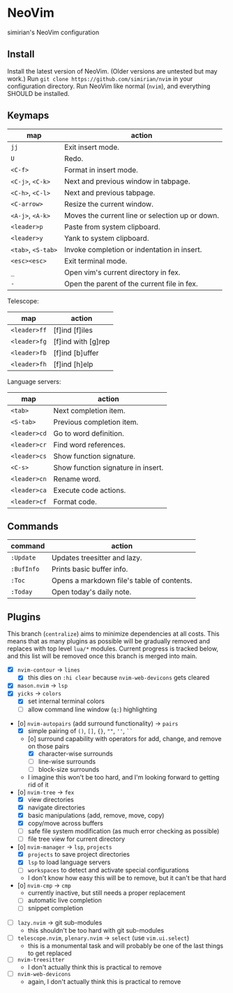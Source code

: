 # NeoVim

simirian's NeoVim configuration

## Install

Install the latest version of NeoVim. (Older versions are untested but may
work.) Run `git clone https://github.com/simirian/nvim` in your configuration
directory. Run NeoVim like normal (`nvim`), and everything SHOULD be installed.

## Keymaps

| map                | action                                          |
| ------------------ | ----------------------------------------------- |
| `jj`               | Exit insert mode.                               |
| `U`                | Redo.                                           |
| `<C-f>`            | Format in insert mode.                          |
| `<C-j>`, `<C-k>`   | Next and previous window in tabpage.            |
| `<C-h>`, `<C-l>`   | Next and previous tabpage.                      |
| `<C-arrow>`        | Resize the current window.                      |
| `<A-j>`, `<A-k>`   | Moves the current line or selection up or down. |
| `<leader>p`        | Paste from system clipboard.                    |
| `<leader>y`        | Yank to system clipboard.                       |
| `<tab>`, `<S-tab>` | Invoke completion or indentation in insert.     |
| `<esc><esc>`       | Exit terminal mode.                             |
| `_`                | Open vim's current directory in fex.            |
| `-`                | Open the parent of the current file in fex.     |

Telescope:

| map          | action                 |
| ------------ | ---------------------- |
| `<leader>ff` | \[f\]ind \[f\]iles     |
| `<leader>fg` | \[f\]ind with \[g\]rep |
| `<leader>fb` | \[f\]ind \[b\]uffer    |
| `<leader>fh` | \[f\]ind \[h\]elp      |

Language servers:

| map          | action                             |
| ------------ | ---------------------------------- |
| `<tab>`      | Next completion item.              |
| `<S-tab>`    | Previous completion item.          |
| `<leader>cd` | Go to word definition.             |
| `<leader>cr` | Find word references.              |
| `<leader>cs` | Show function signature.           |
| `<C-s>`      | Show function signature in insert. |
| `<leader>cn` | Rename word.                       |
| `<leader>ca` | Execute code actions.              |
| `<leader>cf` | Format code.                       |

## Commands

| command     | action                                     |
| ----------- | ------------------------------------------ |
| `:Update`   | Updates treesitter and lazy.               |
| `:BufInfo`  | Prints basic buffer info.                  |
| `:Toc`      | Opens a markdown file's table of contents. |
| `:Today`    | Open today's daily note.                   |

## Plugins

This branch (`centralize`) aims to minimize dependencies at all costs. This
means that as many plugins as possible will be gradually removed and replaces
with top level `lua/*` modules. Current progress is tracked below, and this list
will be removed once this branch is merged into main.

- [x] `nvim-contour` -> `lines`
    - [x] this dies on `:hi clear` because `nvim-web-devicons` gets cleared
- [x] `mason.nvim` -> `lsp`
- [x] `yicks` -> `colors`
    - [x] set internal terminal colors
    - [ ] allow command line window (`q:`) highlighting
- [o] `nvim-autopairs` (add surround functionality) -> `pairs`
    - [x] simple pairing of `()`, `[]`, `{}`, `""`, `''`, ` `` `
    - [o] surround capability with operators for add, change, and remove on
      those pairs
        - [x] character-wise surrounds
        - [ ] line-wise surrounds
        - [ ] block-size surrounds
    - I imagine this won't be too hard, and I'm looking forward to getting rid
      of it
- [o] `nvim-tree` -> `fex`
    - [x] view directories
    - [x] navigate directories
    - [x] basic manipulations (add, remove, move, copy)
    - [x] copy/move across buffers
    - [ ] safe file system modification (as much error checking as possible)
    - [ ] file tree view for current directory
- [o] `nvim-manager` -> `lsp`, `projects`
    - [x] `projects` to save project directories
    - [x] `lsp` to load language servers
    - [ ] `workspaces` to detect and activate special configurations
    - I don't know how easy this will be to remove, but it can't be that hard
- [o] `nvim-cmp` -> `cmp`
    - currently inactive, but still needs a proper replacement
    - [ ] automatic live completion
    - [ ] snippet completion
- [ ] `lazy.nvim` -> git sub-modules
    - this shouldn't be too hard with git sub-modules
- [ ] `telescope.nvim`, `plenary.nvim` -> `select` (use `vim.ui.select`)
    - this is a monumental task and will probably be one of the last things to
      get replaced
- [ ] `nvim-treesitter`
    - I don't actually think this is practical to remove
- [ ] `nvim-web-devicons`
    - again, I don't actually think this is practical to remove
